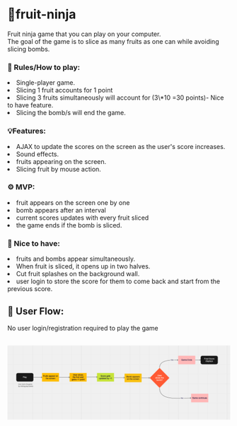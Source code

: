 # 🍉fruit-ninja

Fruit ninja game that you can play on your computer.<br/>
The goal of the game is to slice as many fruits as one can while avoiding slicing bombs.

### 🧭 Rules/How to play:

<li>Single-player game.</li>
<li>Slicing 1 fruit accounts for 1 point</li>
<li>Slicing 3 fruits simultaneously will account for (3\*10 =30 points)- Nice to have feature.</li>
<li>Slicing the bomb/s will end the game.</li>

### 💡Features:

<li>AJAX to update the scores on the screen as the user's score increases.</li>
<li>Sound effects.</li>
<li>fruits appearing on the screen.</li>
<li>Slicing fruit by mouse action.</li>

### ⚙️ MVP:

<li>fruit appears on the screen one by one</li>
<li>bomb appears after an interval</li>
<li>current scores updates with every fruit sliced</li>
<li>the game ends if the bomb is sliced.</li>

### 🍒 Nice to have:

<li>fruits and bombs appear simultaneously.</li>
<li>When fruit is sliced, it opens up in two halves.</li>
<li>Cut fruit splashes on the background wall.</li>
<li>user login to store the score for them to come back and start from the previous score.</li>

## 👥 User Flow:

<p>No user login/registration required to play the game</p>
<br/>
<img src="assests/userflow.png"/>
